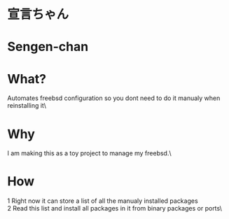 # 宣言ちゃん
# Sengen-chan

# What?
Automates freebsd configuration so you dont need to do it manualy when reinstalling it\

# Why
I am making this as a toy project to manage my freebsd.\

# How
1 Right now it can store a list of all the manualy installed packages\
2 Read this list and install all packages in it from binary packages or ports\


